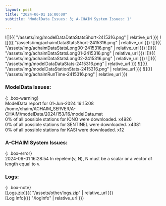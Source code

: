 ```yaml
---
layout: post
title: "2024-06-01 16:00:00"
subtitle: "ModelData Issues: 3; A-CHAIM System Issues: 1"

---
```


![]({{ "/assets/img/modelDataDataStatsShort-2415316.png" | relative_url }})
![]({{ "/assets/img/achaimDataStatsShort-2415316.png" | relative_url }})
![]({{ "/assets/img/achaimDataStatsLong00-2415316.png" | relative_url }})
![]({{ "/assets/img/achaimDataStatsLong01-2415316.png" | relative_url }})
![]({{ "/assets/img/achaimDataStatsLong02-2415316.png" | relative_url }})
![]({{ "/assets/img/modelDataDataStats-2415316.png" | relative_url }})
![]({{ "/assets/img/modelDataStationStats-2415316.png" | relative_url }})
![]({{ "/assets/img/achaimRunTime-2415316.png" | relative_url }})


### ModelData Issues:  
  
{: .box-warning}  
 ModelData report for 01-Jun-2024 16:15:08   
 /home/chaim/ACHAIM_SERVER/A-CHAIM/modelData/2024/153/16/modelData.mat   
 0% of all possible stations for IONO were downloaded. x4926   
 0% of all possible stations for SENTINEL were downloaded. x4381   
 0% of all possible stations for KASI were downloaded. x12   
  
### A-CHAIM System Issues:  
  
{: .box-error}  
2024-06-01 16:28:54 In repelem(v, N), N must be a scalar or a vector of length equal to v.  

### Logs:  
  
{: .box-note}  
[Logs.zip]({{ "/assets/other/logs.zip" | relative_url }})  
[Log Info]({{ "/logInfo" | relative_url }})  
